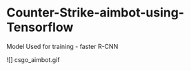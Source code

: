 # Counter-Strike-aimbot-using-Tensorflow

Model Used for training -  faster R-CNN

![] csgo_aimbot.gif